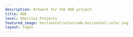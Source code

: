 ```yaml
---
description: Artwork for the ADE project
title: ADE
level: Emeritus Projects
featured_image: horizontal/color/ade-horizontal-color.svg
layout: logos
---
```

